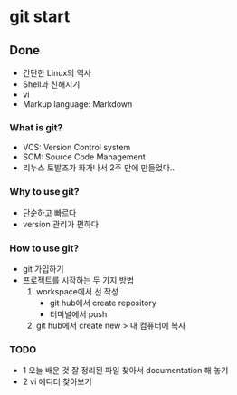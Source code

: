 # git start

## Done
- 간단한 Linux의 역사
- Shell과 친해지기
- vi 
- Markup language: Markdown

### What is git?
- VCS: Version Control system
- SCM: Source Code Management
- 리누스 토발즈가 화가나서 2주 만에 만들었다..

### Why to use git?
- 단순하고 빠르다 
- version 관리가 편하다

### How to use git?
- git 가입하기
- 프로젝트를 시작하는 두 가지 방법
	1. workspace에서 선 작성
		- git hub에서 create repository
		- 터미널에서 push
	2. git hub에서 create new > 내 컴퓨터에 복사
 

### TODO

- 1 오늘 배운 것 잘 정리된 파일 찾아서 documentation 해 놓기
- 2 vi 에디터 찾아보기

